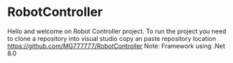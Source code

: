 # RobotController
Hello and welcome on Robot Controller project.
To run the project you need to clone a repository into visual studio copy an paste repository location https://github.com/MG777777/RobotController
Note: Framework using .Net 8.0
